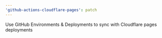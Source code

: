 ```yaml
---
'github-actions-cloudflare-pages': patch
---
```


Use GitHub Environments & Deployments to sync with Cloudflare pages deployments
